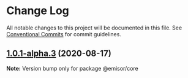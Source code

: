 # Change Log

All notable changes to this project will be documented in this file.
See [Conventional Commits](https://conventionalcommits.org) for commit guidelines.

## [1.0.1-alpha.3](https://github.com/vpjs/emisor/compare/v1.0.1-alpha.2...v1.0.1-alpha.3) (2020-08-17)

**Note:** Version bump only for package @emisor/core

